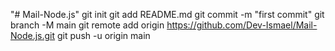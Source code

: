 "# Mail-Node.js"    git init   git add README.md   git commit -m "first commit"   git branch -M main   git remote add origin https://github.com/Dev-Ismael/Mail-Node.js.git   git push -u origin main
